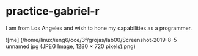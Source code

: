 # practice-gabriel-r

I am from Los Angeles and wish to hone my capabilities as a programmer. 

![me] (/home/linux/ieng6/oce/3f/grojas/lab00/Screenshot-2019-8-5 unnamed jpg (JPEG Image, 1280 × 720 pixels).png)
